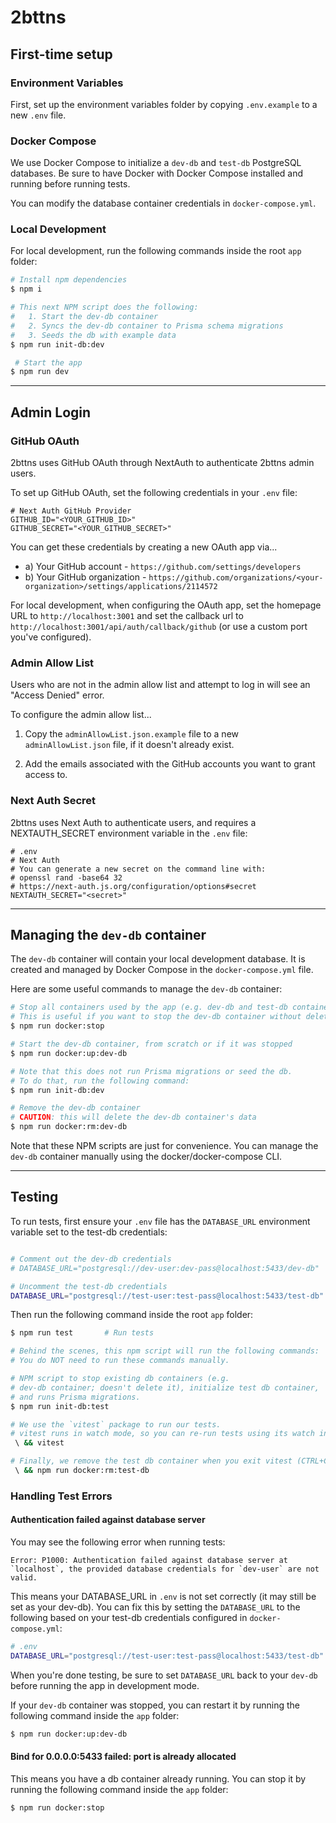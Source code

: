 # 2bttns

## First-time setup

### Environment Variables

First, set up the environment variables folder by copying `.env.example` to a new `.env` file.

### Docker Compose

We use Docker Compose to initialize a `dev-db` and `test-db` PostgreSQL databases. Be sure to have Docker with Docker Compose installed and running before running tests.

You can modify the database container credentials in `docker-compose.yml`.

### Local Development

For local development, run the following commands inside the root `app` folder:

```bash
# Install npm dependencies
$ npm i
```

```bash
# This next NPM script does the following:
#   1. Start the dev-db container
#   2. Syncs the dev-db container to Prisma schema migrations
#   3. Seeds the db with example data
$ npm run init-db:dev
```

```bash
 # Start the app
$ npm run dev
```

---

## Admin Login

### GitHub OAuth

2bttns uses GitHub OAuth through NextAuth to authenticate 2bttns admin users.

To set up GitHub OAuth, set the following credentials in your `.env` file:

```
# Next Auth GitHub Provider
GITHUB_ID="<YOUR_GITHUB_ID>"
GITHUB_SECRET="<YOUR_GITHUB_SECRET>"
```

You can get these credentials by creating a new OAuth app via...

- a) Your GitHub account - `https://github.com/settings/developers`
- b) Your GitHub organization - `https://github.com/organizations/<your-organization>/settings/applications/2114572`

For local development, when configuring the OAuth app, set the homepage URL to `http://localhost:3001` and set the callback url to `http://localhost:3001/api/auth/callback/github` (or use a custom port you've configured).

### Admin Allow List

Users who are not in the admin allow list and attempt to log in will see an "Access Denied" error.

To configure the admin allow list...

1. Copy the `adminAllowList.json.example` file to a new `adminAllowList.json` file, if it doesn't already exist.

2. Add the emails associated with the GitHub accounts you want to grant access to.

### Next Auth Secret

2bttns uses Next Auth to authenticate users, and requires a NEXTAUTH_SECRET environment variable in the `.env` file:

```
# .env
# Next Auth
# You can generate a new secret on the command line with:
# openssl rand -base64 32
# https://next-auth.js.org/configuration/options#secret
NEXTAUTH_SECRET="<secret>"
```

---

## Managing the `dev-db` container

The `dev-db` container will contain your local development database. It is created and managed by Docker Compose in the `docker-compose.yml` file.

Here are some useful commands to manage the `dev-db` container:

```bash
# Stop all containers used by the app (e.g. dev-db and test-db containers)
# This is useful if you want to stop the dev-db container without deleting it's data
$ npm run docker:stop
```

```bash
# Start the dev-db container, from scratch or if it was stopped
$ npm run docker:up:dev-db

# Note that this does not run Prisma migrations or seed the db.
# To do that, run the following command:
$ npm run init-db:dev
```

```bash
# Remove the dev-db container
# CAUTION: this will delete the dev-db container's data
$ npm run docker:rm:dev-db
```

Note that these NPM scripts are just for convenience. You can manage the `dev-db` container manually using the docker/docker-compose CLI.

---

## Testing

To run tests, first ensure your `.env` file has the `DATABASE_URL` environment variable set to the test-db credentials:

```bash

# Comment out the dev-db credentials
# DATABASE_URL="postgresql://dev-user:dev-pass@localhost:5433/dev-db"

# Uncomment the test-db credentials
DATABASE_URL="postgresql://test-user:test-pass@localhost:5433/test-db"

```

Then run the following command inside the root `app` folder:

```bash
$ npm run test       # Run tests

# Behind the scenes, this npm script will run the following commands:
# You do NOT need to run these commands manually.

# NPM script to stop existing db containers (e.g.
# dev-db container; doesn't delete it), initialize test db container,
# and runs Prisma migrations.
$ npm run init-db:test

# We use the `vitest` package to run our tests.
# vitest runs in watch mode, so you can re-run tests using its watch interface
 \ && vitest

# Finally, we remove the test db container when you exit vitest (CTRL+C)
 \ && npm run docker:rm:test-db
```

### Handling Test Errors

#### Authentication failed against database server

You may see the following error when running tests:

```
Error: P1000: Authentication failed against database server at `localhost`, the provided database credentials for `dev-user` are not valid.
```

This means your DATABASE_URL in `.env` is not set correctly (it may still be set as your dev-db). You can fix this by setting the `DATABASE_URL` to the following based on your test-db credentials configured in `docker-compose.yml`:

```bash
# .env
DATABASE_URL="postgresql://test-user:test-pass@localhost:5433/test-db"
```

When you're done testing, be sure to set `DATABASE_URL` back to your `dev-db` before running the app in development mode.

If your `dev-db` container was stopped, you can restart it by running the following command inside the `app` folder:

```bash
$ npm run docker:up:dev-db
```

#### Bind for 0.0.0.0:5433 failed: port is already allocated

This means you have a db container already running. You can stop it by running the following command inside the `app` folder:

```bash
$ npm run docker:stop
```
